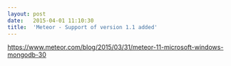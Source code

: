 ```yaml
---
layout:	post
date:	2015-04-01 11:10:30
title:	'Meteor - Support of version 1.1 added'
---
```


https://www.meteor.com/blog/2015/03/31/meteor-11-microsoft-windows-mongodb-30
